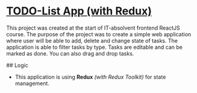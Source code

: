 
# [TODO-List App (with Redux)](https://matous.najman.cz/ita-course/todo-redux)

This project was created at the start of IT-absolvent frontend ReactJS course.
The purpose of the project was to create a simple web application where user will be able to add, delete and change state of tasks. The application is able to filter tasks by type. Tasks are editable and can be marked as done. You can also drag and drop tasks.

## Logic

- This application is using **Redux** *(with Redux Toolkit)* for state management.
